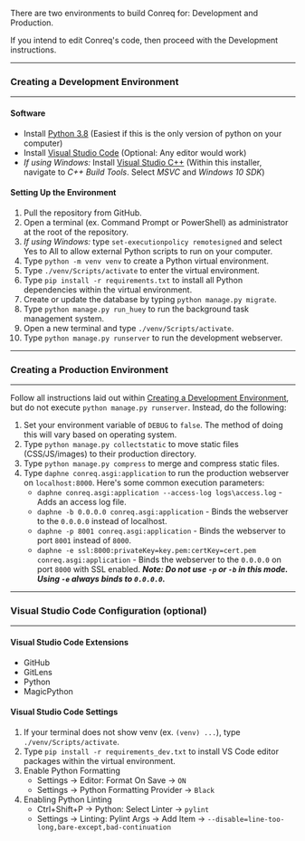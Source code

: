 There are two environments to build Conreq for: Development and Production.

If you intend to edit Conreq's code, then proceed with the Development instructions.

---

### Creating a Development Environment

---

#### Software

- Install [Python 3.8](https://www.microsoft.com/en-us/p/python-38/9mssztt1n39l#activetab=pivot:overviewtab) (Easiest if this is the only version of python on your computer)
- Install [Visual Studio Code](https://code.visualstudio.com/) (Optional: Any editor would work)
- _If using Windows:_ Install [Visual Studio C++](https://visualstudio.microsoft.com/visual-cpp-build-tools/) (Within this installer, navigate to _C++ Build Tools_. Select _MSVC_ and _Windows 10 SDK_)

#### Setting Up the Environment

1. Pull the repository from GitHub.
2. Open a terminal (ex. Command Prompt or PowerShell) as administrator at the root of the repository.
3. _If using Windows:_ type `set-executionpolicy remotesigned` and select Yes to All to allow external Python scripts to run on your computer.
4. Type `python -m venv venv` to create a Python virtual environment.
5. Type `./venv/Scripts/activate` to enter the virtual environment.
6. Type `pip install -r requirements.txt` to install all Python dependencies within the virtual environment.
7. Create or update the database by typing `python manage.py migrate`.
8. Type `python manage.py run_huey` to run the background task management system.
9. Open a new terminal and type `./venv/Scripts/activate`.
10. Type `python manage.py runserver` to run the development webserver.

---

### Creating a Production Environment

---

Follow all instructions laid out within [Creating a Development Environment](https://github.com/Archmonger/Conreq/wiki/Building-Guide#creating-a-development-environment), but do not execute `python manage.py runserver`. Instead, do the following:

1. Set your environment variable of `DEBUG` to `false`. The method of doing this will vary based on operating system.
2. Type `python manage.py collectstatic` to move static files (CSS/JS/images) to their production directory.
3. Type `python manage.py compress` to merge and compress static files.
4. Type `daphne conreq.asgi:application` to run the production webserver on `localhost:8000`. Here's some common execution parameters:
   - `daphne conreq.asgi:application --access-log logs\access.log` - Adds an access log file.
   - `daphne -b 0.0.0.0 conreq.asgi:application` - Binds the webserver to the `0.0.0.0` instead of localhost.
   - `daphne -p 8001 conreq.asgi:application` - Binds the webserver to port `8001` instead of `8000`.
   - `daphne -e ssl:8000:privateKey=key.pem:certKey=cert.pem conreq.asgi:application` - Binds the webserver to the `0.0.0.0` on port `8000` with SSL enabled. **_Note: Do not use `-p` or `-b` in this mode. Using `-e` always binds to `0.0.0.0`._**

---

### Visual Studio Code Configuration (optional)

---

#### Visual Studio Code Extensions

- GitHub
- GitLens
- Python
- MagicPython

#### Visual Studio Code Settings

1. If your terminal does not show venv (ex. `(venv) ...`), type `./venv/Scripts/activate`.
2. Type `pip install -r requirements_dev.txt` to install VS Code editor packages within the virtual environment.
3. Enable Python Formatting
   - Settings -> Editor: Format On Save -> `ON`
   - Settings -> Python Formatting Provider -> `Black`
4. Enabling Python Linting
   - Ctrl+Shift+P -> Python: Select Linter -> `pylint`
   - Settings -> Linting: Pylint Args -> Add Item -> `--disable=line-too-long,bare-except,bad-continuation`
